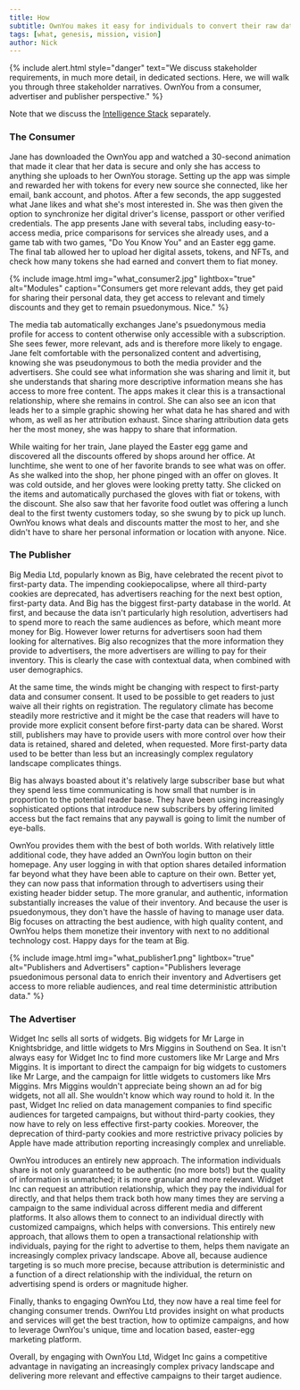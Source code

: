 ```yaml
---
title: How
subtitle: OwnYou makes it easy for individuals to convert their raw data into intelligent profiles. Publishers get access to much higher quality reader meta data, increasing the value of their inventory, and advertisers reach the most relevant audience, reducing wasted advertising spend, improving ROI. Helping individuals monetize their personal data, psuedonimously, converts the experience from predatory to transactional.
tags: [what, genesis, mission, vision]
author: Nick
---
```


{% include alert.html style="danger" text="We discuss stakeholder requirements, in much more detail, in dedicated sections. Here, we will walk you through three stakeholder narratives. OwnYou from a consumer, advertiser and publisher perspective." %}

Note that we discuss the <a href="/docs/intelligence_stack/">Intelligence Stack</a> separately.

### The Consumer

Jane has downloaded the OwnYou app and watched a 30-second animation that made it clear that her data is secure and only she has access to anything she uploads to her OwnYou storage. Setting up the app was simple and rewarded her with tokens for every new source she connected, like her email, bank account, and photos. After a few seconds, the app suggested what Jane likes and what she's most interested in. She was then given the option to synchronize her digital driver's license, passport or other verified credentials. The app presents Jane with several tabs, including easy-to-access media, price comparisons for services she already uses, and a game tab with two games, "Do You Know You" and an Easter egg game. The final tab allowed her to upload her digital assets, tokens, and NFTs, and check how many tokens she had earned and convert them to fiat money.

<!--
{% include image.html img="what_consumer.png" alt="What Consumers Get" caption="Consumers get more relevant ads, they get paid for sharing their personal data, they get access to relevant and timely discounts, and they get to remain pseudonymous. Nice." style="width: 100; height: auto; display: block; margin: 0 auto;" %} -->

<!-- <figure>
  <a href="/docs/uploads/what_consumer2.jpg" data-uk-lightbox="animation: slide">
    <img src="/docs/uploads/what_consumer2." style="max-width: 75%; display: block; margin: 0 auto; margin-bottom: 20px;" alt="What Consumers Get">
  </a>
  <figcaption style="font-style: italic; font-size: 0.8em; text-align: center;">Consumers get more relevant adds, they get paid for sharing their personal data, they get access to relevant and timely discounts and they get to remain psuedonymous. Nice.</figcaption>
</figure> -->

{% include image.html img="what_consumer2.jpg" lightbox="true" alt="Modules" caption="Consumers get more relevant adds, they get paid for sharing their personal data, they get access to relevant and timely discounts and they get to remain psuedonymous. Nice." %}

The media tab automatically exchanges Jane's psuedonymous media profile for access to content otherwise only accessible with a subscription. She sees fewer, more relevant, ads and is therefore more likely to engage. Jane felt comfortable with the personalized content and advertising, knowing she was pseudonymous to both the media provider and the advertisers. She could see what information she was sharing and limit it, but she understands that sharing more descriptive information means she has access to more free content. The apps makes it clear this is a transactional relationship, where she remains in control. She can also see an icon that leads her to a simple graphic showing her what data he has shared and with whom, as well as her attribution exhaust. Since sharing attribution data gets her the most money, she was happy to share that information.

While waiting for her train, Jane played the Easter egg game and discovered all the discounts offered by shops around her office. At lunchtime, she went to one of her favorite brands to see what was on offer. As she walked into the shop, her phone pinged with an offer on gloves. It was cold outside, and her gloves were looking pretty tatty. She clicked on the items and automatically purchased the gloves with fiat or tokens, with the discount. She also saw that her favorite food outlet was offering a lunch deal to the first twenty customers today, so she swung by to pick up lunch. OwnYou knows what deals and discounts matter the most to her, and she didn't have to share her personal information or location with anyone. Nice.

### The Publisher

Big Media Ltd, popularly known as Big, have celebrated the recent pivot to first-party data. The impending cookiepocalipse, where all third-party cookies are deprecated, has advertisers reaching for the next best option, first-party data. And Big has the biggest first-party database in the world. At first, and because the data isn't particularly high resolution, advertisers had to spend more to reach the same audiences as before, which meant more money for Big. However lower returns for advertisers soon had them looking for alternatives.
Big also recognizes that the more information they provide to advertisers, the more advertisers are willing to pay for their inventory. This is clearly the case with contextual data, when combined with user demographics.

At the same time, the winds might be changing with respect to first-party data and consumer consent. It used to be possible to get readers to just waive all their rights on registration. The regulatory climate has become steadily more restrictive and it might be the case that readers will have to provide more explicit consent before first-party data can be shared. Worst still, publishers may have to provide users with more control over how their data is retained, shared and deleted, when requested. More first-party data used to be better than less but an increasingly complex regulatory landscape complicates things.

Big has always boasted about it's relatively large subscriber base but what they spend less time communicating is how small that number is in proportion to the potential reader base. They have been using increasingly sophisticated options that introduce new subscribers by offering limited access but the fact remains that any paywall is going to limit the number of eye-balls.

OwnYou provides them with the best of both worlds. With relatively little additional code, they have added an OwnYou login button on their homepage. Any user logging in with that option shares detailed information far beyond what they have been able to capture on their own. Better yet, they can now pass that information through to advertisers using their existing header bidder setup. The more granular, and authentic, information substantially increases the value of their inventory. And because the user is psuedonymous, they don't have the hassle of having to manage user data. Big focuses on attracting the best audience, with high quality content, and OwnYou helps them monetize their inventory with next to no additional technology cost. Happy days for the team at Big.

{% include image.html img="what_publisher1.png" lightbox="true" alt="Publishers and Advertisers" caption="Publishers leverage psuedonimous personal data to enrich their inventory and Advertisers get access to more reliable audiences, and real time deterministic attribution data." %}

<!-- <figure>
  <a href="/docs/uploads/what_publisher1.png" data-uk-lightbox="animation: slide">
    <img src="/docs/uploads/what_publisher1.png" style="max-width: 75%; display: block; margin: 0 auto; margin-bottom: 20px;" alt="Publishers and Advertisers">
  </a>
  <figcaption style="font-style: italic; font-size: 0.8em; text-align: center;">Publishers leverage psuedonimous personal data to enrich their inventory and Advertisers get access to more reliable audiences, and real time deterministic attribution data.</figcaption>
</figure> -->

### The Advertiser

Widget Inc sells all sorts of widgets. Big widgets for Mr Large in Knightsbridge, and little widgets to Mrs Miggins in Southend on Sea. It isn't always easy for Widget Inc to find more customers like Mr Large and Mrs Miggins. It is important to direct the campaign for big widgets to customers like Mr Large, and the campaign for little widgets to customers like Mrs Miggins. Mrs Miggins wouldn't appreciate being shown an ad for big widgets, not all all. She wouldn't know which way round to hold it. In the past, Widget Inc relied on data management companies to find specific audiences for targeted campaigns, but without third-party cookies, they now have to rely on less effective first-party cookies. Moreover, the deprecation of third-party cookies and more restrictive privacy policies by Apple have made attribution reporting increasingly complex and unreliable.

OwnYou introduces an entirely new approach. The information individuals share is not only guaranteed to be authentic (no more bots!) but the quality of information is unmatched; it is more granular and more relevant. Widget Inc can request an attribution relationship, which they pay the individual for directly, and that helps them track both how many times they are serving a campaign to the same individual across different media and different platforms. It also allows them to connect to an individual directly with customized campaigns, which helps with conversions. This entirely new approach, that allows them to open a transactional relationship with individuals, paying for the right to advertise to them, helps them navigate an increasingly complex privacy landscape. Above all, because audience targeting is so much more precise, because attribution is deterministic and a function of a direct relationship with the individual, the return on advertising spend is orders or magnitude higher.

Finally, thanks to engaging OwnYou Ltd, they now have a real time feel for changing consumer trends. OwnYou Ltd provides insight on what products and services will get the best traction, how to optimize campaigns, and how to leverage OwnYou's unique, time and location based, easter-egg marketing platform.

Overall, by engaging with OwnYou Ltd, Widget Inc gains a competitive advantage in navigating an increasingly complex privacy landscape and delivering more relevant and effective campaigns to their target audience.
